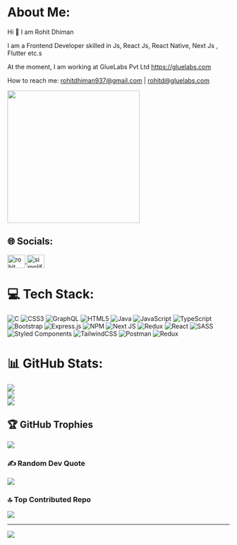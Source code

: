 # About Me:
Hi 👋 I am Rohit Dhiman

I am a Frontend Developer skilled in Js, React Js, React Native, Next Js , Flutter etc.s

At the moment, I am working at GlueLabs Pvt Ltd <a>https://gluelabs.com</a>

How to reach me:
<a>rohitdhiman937@gmail.com</a> |
<a>rohitd@gluelabs.com</a>

<img src="https://sircltech.com/assets/images/newgif/python.gif"  width="300"/>
</br>

## 🌐 Socials:
<p align="left">
<a href="https://www.linkedin.com/in/rohit-dhiman-783a721b9/" target="blank"><img align="center" src="https://raw.githubusercontent.com/rahuldkjain/github-profile-readme-generator/master/src/images/icons/Social/linked-in-alt.svg" alt="rohit dhiman" height="30" width="40" />
<a href="https://www.instagram.com/rohitt_30/" target="blank"><img align="center" src="https://raw.githubusercontent.com/rahuldkjain/github-profile-readme-generator/master/src/images/icons/Social/instagram.svg" alt="simplified_learner" height="30" width="40" /></a>
</p>

# 💻 Tech Stack:
![C](https://img.shields.io/badge/c-%2300599C.svg?style=for-the-badge&logo=c&logoColor=white) ![CSS3](https://img.shields.io/badge/css3-%231572B6.svg?style=for-the-badge&logo=css3&logoColor=white) ![GraphQL](https://img.shields.io/badge/-GraphQL-E10098?style=for-the-badge&logo=graphql&logoColor=white) ![HTML5](https://img.shields.io/badge/html5-%23E34F26.svg?style=for-the-badge&logo=html5&logoColor=white) ![Java](https://img.shields.io/badge/java-%23ED8B00.svg?style=for-the-badge&logo=java&logoColor=white) ![JavaScript](https://img.shields.io/badge/javascript-%23323330.svg?style=for-the-badge&logo=javascript&logoColor=%23F7DF1E) ![TypeScript](https://img.shields.io/badge/typescript-%23007ACC.svg?style=for-the-badge&logo=typescript&logoColor=white) ![Bootstrap](https://img.shields.io/badge/bootstrap-%23563D7C.svg?style=for-the-badge&logo=bootstrap&logoColor=white) ![Express.js](https://img.shields.io/badge/express.js-%23404d59.svg?style=for-the-badge&logo=express&logoColor=%2361DAFB) ![NPM](https://img.shields.io/badge/NPM-%23000000.svg?style=for-the-badge&logo=npm&logoColor=white) ![Next JS](https://img.shields.io/badge/Next-black?style=for-the-badge&logo=next.js&logoColor=white) ![Redux](https://img.shields.io/badge/redux-%23593d88.svg?style=for-the-badge&logo=redux&logoColor=white) ![React](https://img.shields.io/badge/react-%2320232a.svg?style=for-the-badge&logo=react&logoColor=%2361DAFB) ![SASS](https://img.shields.io/badge/SASS-hotpink.svg?style=for-the-badge&logo=SASS&logoColor=white) ![Styled Components](https://img.shields.io/badge/styled--components-DB7093?style=for-the-badge&logo=styled-components&logoColor=white) ![TailwindCSS](https://img.shields.io/badge/tailwindcss-%2338B2AC.svg?style=for-the-badge&logo=tailwind-css&logoColor=white) ![Postman](https://img.shields.io/badge/Postman-FF6C37?style=for-the-badge&logo=postman&logoColor=white) ![Redux](https://img.shields.io/badge/redux-%23593d88.svg?style=for-the-badge&logo=redux&logoColor=white)
# 📊 GitHub Stats:
![](https://github-readme-stats.vercel.app/api?username=rohitdhiman554&theme=gruvbox&hide_border=false&include_all_commits=true&count_private=true)<br/>
![](https://github-readme-streak-stats.herokuapp.com/?user=rohitdhiman554&theme=gruvbox&hide_border=false)<br/>
![](https://github-readme-stats.vercel.app/api/top-langs/?username=rohitdhiman554&theme=gruvbox&hide_border=false&include_all_commits=true&count_private=true&layout=compact)

## 🏆 GitHub Trophies
![](https://github-profile-trophy.vercel.app/?username=rohitdhiman554&theme=onedark&no-frame=false&no-bg=false&margin-w=4)

### ✍️ Random Dev Quote
![](https://quotes-github-readme.vercel.app/api?type=horizontal&theme=dark)


### 🔝 Top Contributed Repo
![](https://github-contributor-stats.vercel.app/api?username=rohitdhiman554&limit=5&theme=dark&combine_all_yearly_contributions=true)

---
[![](https://visitcount.itsvg.in/api?id=rohitdhiman554&icon=0&color=0)](https://visitcount.itsvg.in)

<!-- Proudly created with GPRM ( https://gprm.itsvg.in ) -->
